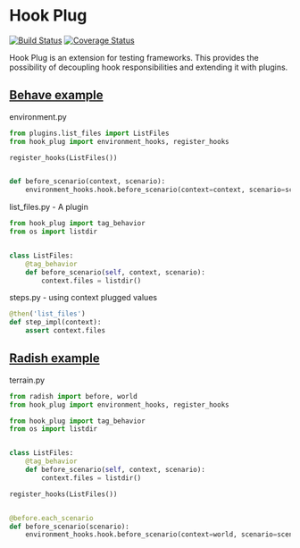# Hook Plug

[![Build Status](https://travis-ci.com/dunossauro/hook_plug.svg?branch=master)](https://travis-ci.com/dunossauro/hook_plug)
[![Coverage Status](https://coveralls.io/repos/github/dunossauro/hook_plug/badge.svg?branch=master)](https://coveralls.io/github/dunossauro/hook_plug?branch=master)

Hook Plug is an extension for testing frameworks. This provides the possibility of decoupling hook responsibilities and extending it with plugins.


## [Behave example](.examples/behave)

environment.py
```Python
from plugins.list_files import ListFiles
from hook_plug import environment_hooks, register_hooks

register_hooks(ListFiles())


def before_scenario(context, scenario):
    environment_hooks.hook.before_scenario(context=context, scenario=scenario)
```

list_files.py - A plugin

```Python
from hook_plug import tag_behavior
from os import listdir


class ListFiles:
    @tag_behavior
    def before_scenario(self, context, scenario):
        context.files = listdir()
```

steps.py - using context plugged values

```Python
@then('list_files')
def step_impl(context):
    assert context.files
```

## [Radish example](./examples/radish)

terrain.py
```Python
from radish import before, world
from hook_plug import environment_hooks, register_hooks

from hook_plug import tag_behavior
from os import listdir


class ListFiles:
    @tag_behavior
    def before_scenario(self, context, scenario):
        context.files = listdir()

register_hooks(ListFiles())


@before.each_scenario
def before_scenario(scenario):
    environment_hooks.hook.before_scenario(context=world, scenario=scenario)
```
